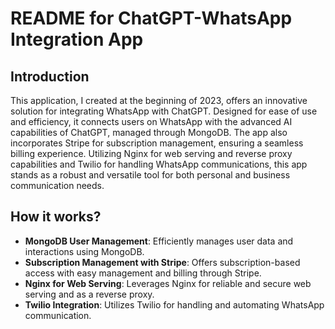 # README for ChatGPT-WhatsApp Integration App

## Introduction
This application, I created at the beginning of 2023, offers an innovative solution for integrating WhatsApp with ChatGPT. Designed for ease of use and efficiency, it connects users on WhatsApp with the advanced AI capabilities of ChatGPT, managed through MongoDB. The app also incorporates Stripe for subscription management, ensuring a seamless billing experience. Utilizing Nginx for web serving and reverse proxy capabilities and Twilio for handling WhatsApp communications, this app stands as a robust and versatile tool for both personal and business communication needs.

## How it works?
- **MongoDB User Management**: Efficiently manages user data and interactions using MongoDB.
- **Subscription Management with Stripe**: Offers subscription-based access with easy management and billing through Stripe.
- **Nginx for Web Serving**: Leverages Nginx for reliable and secure web serving and as a reverse proxy.
- **Twilio Integration**: Utilizes Twilio for handling and automating WhatsApp communication.
